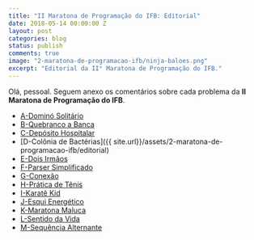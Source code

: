 ```yaml
---
title: "II Maratona de Programação do IFB: Editorial"
date: 2018-05-14 00:00:00 Z
layout: post
categories: blog
status: publish
comments: true
image: "2-maratona-de-programacao-ifb/ninja-baloes.png"
excerpt: "Editorial da II° Maratona de Programação do IFB."
---
```


Olá, pessoal.
Seguem anexo os comentários sobre cada problema da **II Maratona de Programação do IFB**.

* [A-Dominó Solitário]()
* [B-Quebranco a Banca]()
* [C-Depósito Hospitalar]()
* [D-Colônia de Bactérias]({{ site.url}}/assets/2-maratona-de-programacao-ifb/editorial)
* [E-Dois Irmãos]()
* [F-Parser Simplificado]()
* [G-Conexão]()
* [H-Prática de Tênis]()
* [I-Karatê Kid]()
* [J-Esqui Energético]()
* [K-Maratona Maluca]()
* [L-Sentido da Vida]()
* [M-Sequência Alternante]()